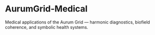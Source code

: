 # AurumGrid-Medical
Medical applications of the Aurum Grid — harmonic diagnostics, biofield coherence, and symbolic health systems.
